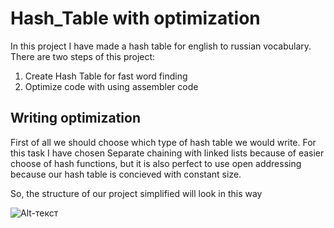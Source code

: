 # Hash_Table with optimization
In this project I have made a hash table for english to russian vocabulary. 
There are two steps of this project: 
1) Create Hash Table for fast word finding
2) Optimize code with using assembler code 

## Writing optimization

First of all we should choose which type of hash table we would write. For this task I have chosen Separate chaining with linked lists because of easier choose of hash functions, but it is also perfect to use open addressing because our hash table is concieved with constant size.

So, the structure of our project simplified will look in this way

![Alt-текст](https://github.com/Krym4s/Hash_table/tree/main/hash_table "схема.jpg")
